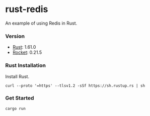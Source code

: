 # rust-redis
An example of using Redis in Rust.

### Version
- [Rust](https://www.rust-lang.org/): 1.61.0
- [Rocket](https://redis.io/): 0.21.5

### Rust Installation
Install Rust.
```
curl --proto '=https' --tlsv1.2 -sSf https://sh.rustup.rs | sh
```

### Get Started
```
cargo run
```